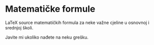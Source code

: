 # Matematičke formule

LaTeX source matematičkih formula za neke važne cjeline u osnovnoj i srednjoj školi. 

Javite mi ukoliko nađete na neku grešku.
